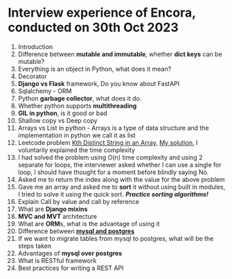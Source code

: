 # Interview experience of Encora, conducted on 30th Oct 2023
 1. Introduction
 2. Difference between **mutable and immutable**, whether **dict keys** can be mutable?
 3. Everything is an object in Python, what does it mean?
 4. Decorator
 5. **Django vs Flask** framework, Do you know about FastAPI
 6. Sqlalchemy - ORM
 7. Python **garbage collector**, what does it do.
 8. Whether python supports **multithreading**
 9. **GIL in python**, is it good or bad
 10. Shallow copy vs Deep copy
 11. Arrays vs List in python - Arrays is a type of data structure and the implementation in python we call it as list
 12. Leetcode problem [Kth Distinct String in an Array](https://leetcode.com/problems/kth-distinct-string-in-an-array), [My solution](https://leetcode.com/problems/kth-distinct-string-in-an-array/submissions/1087740454/), I voluntarily explained the time complexity
 13. I had solved the problem using O(n) time complexity and using 2 separate for loops, the interviewer asked whether I can use a single for loop, I should have thought for a moment before blindly saying No.
 14. Asked me to return the index along with the value for the above problem
 15. Gave me an array and asked me to **sort** it without using built in modules, I tried to solve it using the quick sort. **_Practice sorting algorithms!_**
 16. Explain Call by value and call by reference
 17. What are **Django mixins**
 18. **MVC and MVT** architecture
 19. What are **ORM**s, what is the advantage of using it
 20. Difference between [**mysql and postgres**](https://youtu.be/vAv5lks4gzA?si=RAe1K0_Cxep3rmwX)
 21. If we want to migrate tables from mysql to postgres, what will be the steps taken
 22. Advantages of **mysql over postgres**
 23. What is RESTful framework
 24. Best practices for writing a REST API
     
